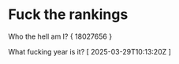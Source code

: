 # Fuck the rankings

Who the hell am I?
{ 18027656 }

What fucking year is it?
[ 2025-03-29T10:13:20Z ]
